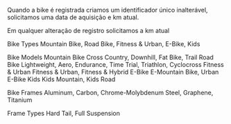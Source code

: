 Quando a bike é registrada criamos um identificador único inalterável, solicitamos uma data de aquisição e km atual.

Em qualquer alteração de registro solicitamos a km atual

Bike Types 
	Mountain Bike, Road Bike, Fitness & Urban, E-Bike, Kids

Bike Models 
	Mountain Bike
		Cross Country, Downhill, Fat Bike, Trail
	Road Bike
		Lightweight, Aero, Endurance, Time Trial, Triathlon, Cyclocross
	Fitness & Urban
		Fitness & Urban, Fitness & Hybrid
	E-Bike
		E-Mountain Bike, Urban E-Bike
	Kids
		Kids Mountain, Kids Road

Bike Frames 
	Aluminum, Carbon, Chrome-Molybdenum Steel, Graphene, Titanium

Frame Types
	Hard Tail, Full Suspension



